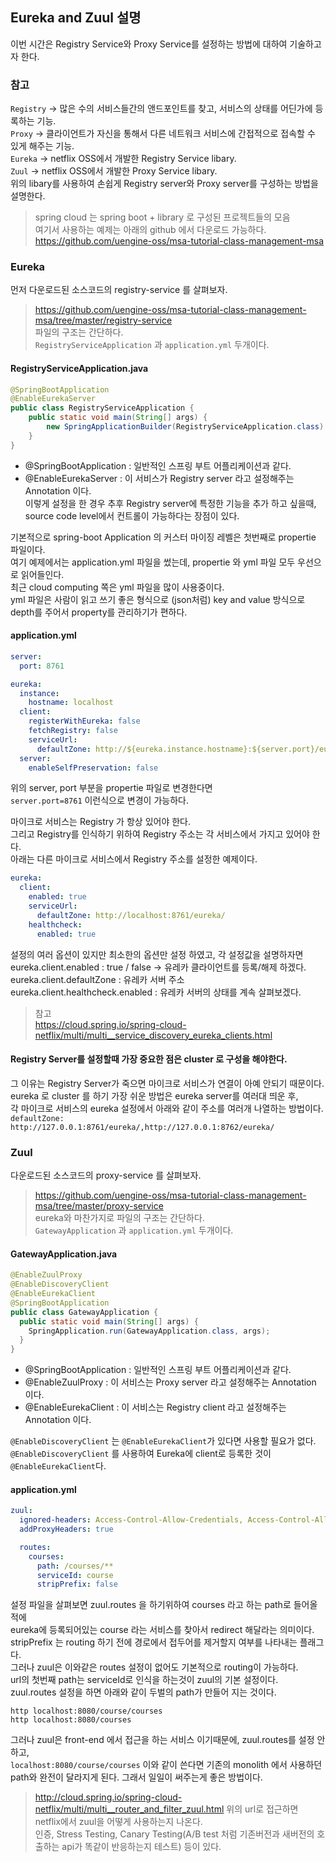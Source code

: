 Eureka and Zuul 설명
------
이번 시간은 Registry Service와 Proxy Service를 설정하는 방법에 대하여 기술하고자 한다. 

### 참고
`Registry` -> 많은 수의 서비스들간의 앤드포인트를 찾고, 서비스의 상태를 어딘가에 등록하는 기능.  
`Proxy` -> 클라이언트가 자신을 통해서 다른 네트워크 서비스에 간접적으로 접속할 수 있게 해주는 기능.  
`Eureka` -> netflix OSS에서 개발한 Registry Service libary.  
`Zuul` -> netflix OSS에서 개발한 Proxy Service libary.  
위의 libary를 사용하여 손쉽게 Registry server와 Proxy server를 구성하는 방법을 설명한다.  

> spring cloud 는 spring boot + library 로 구성된 프로젝트들의 모음  
> 여기서 사용하는 예제는 아래의 github 에서 다운로드 가능하다.  
> https://github.com/uengine-oss/msa-tutorial-class-management-msa 

### Eureka
먼저 다운로드된 소스코드의 registry-service 를 살펴보자.  
> https://github.com/uengine-oss/msa-tutorial-class-management-msa/tree/master/registry-service   
파일의 구조는 간단하다.  
`RegistryServiceApplication` 과 `application.yml` 두개이다.  

#### RegistryServiceApplication.java
```java
@SpringBootApplication
@EnableEurekaServer
public class RegistryServiceApplication {
    public static void main(String[] args) {
        new SpringApplicationBuilder(RegistryServiceApplication.class).web(true).run(args);
    }
}
```
* @SpringBootApplication : 일반적인 스프링 부트 어플리케이션과 같다.  
* @EnableEurekaServer : 이 서비스가 Registry server 라고 설정해주는 Annotation 이다.  
이렇게 설정을 한 경우 추후 Registry server에 특정한 기능을 추가 하고 싶을때,  
source code level에서 컨트롤이 가능하다는 장점이 있다.  

기본적으로 spring-boot Application 의 커스터 마이징 레벨은 첫번째로 propertie 파일이다.  
여기 예제에서는 application.yml 파일을 썼는데, propertie 와 yml 파일 모두 우선으로 읽어들인다.  
최근 cloud computing 쪽은 yml 파일을 많이 사용중이다.  
yml 파일은 사람이 읽고 쓰기 좋은 형식으로 (json처럼) key and value 방식으로 
depth를 주어서 property를 관리하기가 편하다.

#### application.yml
```yml
server:
  port: 8761

eureka:
  instance:
    hostname: localhost
  client:
    registerWithEureka: false
    fetchRegistry: false
    serviceUrl:
      defaultZone: http://${eureka.instance.hostname}:${server.port}/eureka/
  server:
    enableSelfPreservation: false
```
위의 server, port 부분을 propertie 파일로 변경한다면  
`server.port=8761` 이런식으로 변경이 가능하다.  

마이크로 서비스는 Registry 가 항상 있어야 한다.  
그리고 Registry를 인식하기 위하여 Registry 주소는 각 서비스에서 가지고 있어야 한다.  
아래는 다른 마이크로 서비스에서 Registry 주소를 설정한 예제이다.  
```yml
eureka:
  client:
    enabled: true
    serviceUrl:
      defaultZone: http://localhost:8761/eureka/
    healthcheck:
      enabled: true
```
설정의 여러 옵션이 있지만 최소한의 옵션만 설정 하였고, 각 설정값을 설명하자면  
eureka.client.enabled : true / false -> 유레카 클라이언트를 등록/해제 하겠다.  
eureka.client.defaultZone : 유레카 서버 주소  
eureka.client.healthcheck.enabled : 유레카 서버의 상태를 계속 살펴보겠다.  
> 참고  
> https://cloud.spring.io/spring-cloud-netflix/multi/multi__service_discovery_eureka_clients.html

#### Registry Server를 설정할때 가장 중요한 점은 cluster 로 구성을 해야한다.  
그 이유는 Registry Server가 죽으면 마이크로 서비스가 연결이 아예 안되기 때문이다.  
eureka 로 cluster 를 하기 가장 쉬운 방법은 eureka server를 여러대 띄운 후,  
각 마이크로 서비스의 eureka 설정에서 아래와 같이 주소를 여러개 나열하는 방법이다.  
`defaultZone: http://127.0.0.1:8761/eureka/,http://127.0.0.1:8762/eureka/`

### Zuul
다운로드된 소스코드의 proxy-service 를 살펴보자.  
> https://github.com/uengine-oss/msa-tutorial-class-management-msa/tree/master/proxy-service    
eureka와 마찬가지로 파일의 구조는 간단하다.  
`GatewayApplication` 과 `application.yml` 두개이다.  

#### GatewayApplication.java
```java
@EnableZuulProxy
@EnableDiscoveryClient
@EnableEurekaClient
@SpringBootApplication
public class GatewayApplication {
  public static void main(String[] args) {
    SpringApplication.run(GatewayApplication.class, args);
  }
}
```
* @SpringBootApplication : 일반적인 스프링 부트 어플리케이션과 같다.  
* @EnableZuulProxy : 이 서비스는 Proxy server 라고 설정해주는 Annotation 이다.  
* @EnableEurekaClient : 이 서비스는 Registry client 라고 설정해주는 Annotation 이다.    

`@EnableDiscoveryClient` 는 `@EnableEurekaClient`가 있다면 사용할 필요가 없다.  
`@EnableDiscoveryClient` 를 사용하여 Eureka에 client로 등록한 것이 `@EnableEurekaClient`다.  
 
#### application.yml
```yml
zuul:
  ignored-headers: Access-Control-Allow-Credentials, Access-Control-Allow-Origin
  addProxyHeaders: true

  routes:
    courses:
      path: /courses/**
      serviceId: course
      stripPrefix: false
```
설정 파일을 살펴보면 zuul.routes 을 하기위하여 courses 라고 하는 path로 들어올적에  
eureka에 등록되어있는 course 라는 서비스를 찾아서 redirect 해달라는 의미이다.  
stripPrefix 는 routing 하기 전에 경로에서 접두어를 제거할지 여부를 나타내는 플래그다.  
그러나 zuul은 이와같은 routes 설정이 없어도 기본적으로 routing이 가능하다.  
url의 첫번째 path는 serviceId로 인식을 하는것이 zuul의 기본 설정이다.  
zuul.routes 설정을 하면 아래와 같이 두벌의 path가 만들어 지는 것이다.  
```
http localhost:8080/course/courses  
http localhost:8080/courses 
```

그러나 zuul은 front-end 에서 접근을 하는 서비스 이기때문에, zuul.routes를 설정 안하고,  
`localhost:8080/course/courses` 이와 같이 쓴다면 기존의 monolith 에서 사용하던  
path와 완전이 달라지게 된다. 그래서 일일이 써주는게 좋은 방법이다.  

> http://cloud.spring.io/spring-cloud-netflix/multi/multi__router_and_filter_zuul.html
위의 url로 접근하면 netflix에서 zuul을 어떻게 사용하는지 나온다.  
인증, Stress Testing, Canary Testing(A/B test 처럼 기존버전과 새버전의 호출하는 api가 똑같이 반응하는지 테스트) 등이 있다.  